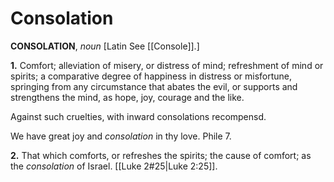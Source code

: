 # Consolation

**CONSOLATION**, _noun_ \[Latin See [[Console]].\]

**1.** Comfort; alleviation of misery, or distress of mind; refreshment of mind or spirits; a comparative degree of happiness in distress or misfortune, springing from any circumstance that abates the evil, or supports and strengthens the mind, as hope, joy, courage and the like.

Against such cruelties, with inward consolations recompensd.

We have great joy and _consolation_ in thy love. Phile 7.

**2.** That which comforts, or refreshes the spirits; the cause of comfort; as the _consolation_ of Israel. [[Luke 2#25|Luke 2:25]].